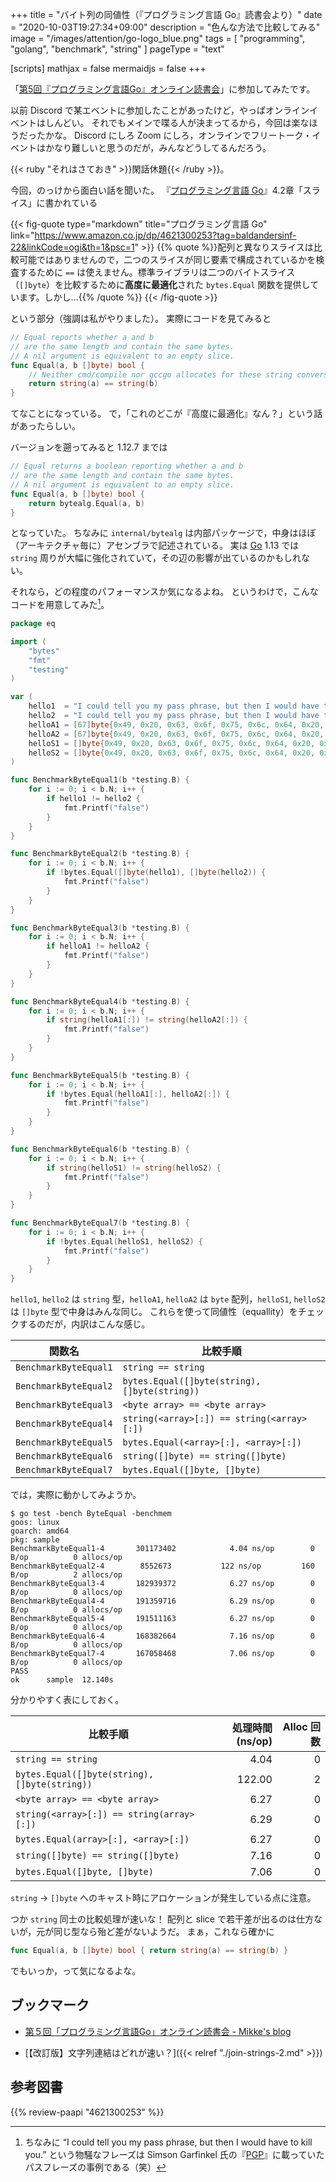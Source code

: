 +++
title = "バイト列の同値性（『プログラミング言語 Go』読書会より）"
date =  "2020-10-03T19:27:34+09:00"
description = "色んな方法で比較してみる"
image = "/images/attention/go-logo_blue.png"
tags = [ "programming", "golang", "benchmark", "string" ]
pageType = "text"

[scripts]
  mathjax = false
  mermaidjs = false
+++

「[第5回『プログラミング言語Go』オンライン読書会](https://gpl-reading.connpass.com/event/188380/)」に参加してみたです。

以前 Discord で某エベントに参加したことがあったけど，やっぱオンラインイベントはしんどい。
それでもメインで喋る人が決まってるから，今回は楽なほうだったかな。
Discord にしろ Zoom にしろ，オンラインでフリートーク・イベントはかなり難しいと思うのだが，みんなどうしてるんだろう。

{{< ruby "それはさておき" >}}閑話休題{{< /ruby >}}。

今回，のっけから面白い話を聞いた。
『[プログラミング言語 Go]』4.2章「スライス」に書かれている

{{< fig-quote type="markdown" title="プログラミング言語 Go" link="https://www.amazon.co.jp/dp/4621300253?tag=baldandersinf-22&linkCode=ogi&th=1&psc=1" >}}
{{% quote %}}配列と異なりスライスは比較可能ではありませんので，二つのスライスが同じ要素で構成されているかを検査するために `==` は使えません。標準ライブラリは二つのバイトスライス（`[]byte`）を比較するために**高度に最適化**された `bytes.Equal` 関数を提供しています。しかし...{{% /quote %}}
{{< /fig-quote >}}

という部分（強調は私がやりました）。
実際にコードを見てみると

```go
// Equal reports whether a and b
// are the same length and contain the same bytes.
// A nil argument is equivalent to an empty slice.
func Equal(a, b []byte) bool {
	// Neither cmd/compile nor gccgo allocates for these string conversions.
	return string(a) == string(b)
}
```

てなことになっている。
で，「これのどこが『高度に最適化』なん？」という話があったらしい。

バージョンを遡ってみると 1.12.7 までは

```go
// Equal returns a boolean reporting whether a and b
// are the same length and contain the same bytes.
// A nil argument is equivalent to an empty slice.
func Equal(a, b []byte) bool {
	return bytealg.Equal(a, b)
}
```

となっていた。
ちなみに `internal/bytealg` は内部パッケージで，中身はほぼ（アーキテクチャ毎に）アセンブラで記述されている。
実は [Go] 1.13 では `string` 周りが大幅に強化されていて，その辺の影響が出ているのかもしれない。

それなら，どの程度のパフォーマンスか気になるよね。
というわけで，こんなコードを用意してみた[^pp1]。

[^pp1]: ちなみに “I could tell you my pass phrase, but then I would have to kill you.” という物騒なフレーズは Simson Garfinkel 氏の『[PGP]』に載っていたパスフレーズの事例である（笑）

```go
package eq

import (
	"bytes"
	"fmt"
	"testing"
)

var (
	hello1  = "I could tell you my pass phrase, but then I would have to kill you."
	hello2  = "I could tell you my pass phrase, but then I would have to kill you."
	helloA1 = [67]byte{0x49, 0x20, 0x63, 0x6f, 0x75, 0x6c, 0x64, 0x20, 0x74, 0x65, 0x6c, 0x6c, 0x20, 0x79, 0x6f, 0x75, 0x20, 0x6d, 0x79, 0x20, 0x70, 0x61, 0x73, 0x73, 0x20, 0x70, 0x68, 0x72, 0x61, 0x73, 0x65, 0x2c, 0x20, 0x62, 0x75, 0x74, 0x20, 0x74, 0x68, 0x65, 0x6e, 0x20, 0x49, 0x20, 0x77, 0x6f, 0x75, 0x6c, 0x64, 0x20, 0x68, 0x61, 0x76, 0x65, 0x20, 0x74, 0x6f, 0x20, 0x6b, 0x69, 0x6c, 0x6c, 0x20, 0x79, 0x6f, 0x75, 0x2e}
	helloA2 = [67]byte{0x49, 0x20, 0x63, 0x6f, 0x75, 0x6c, 0x64, 0x20, 0x74, 0x65, 0x6c, 0x6c, 0x20, 0x79, 0x6f, 0x75, 0x20, 0x6d, 0x79, 0x20, 0x70, 0x61, 0x73, 0x73, 0x20, 0x70, 0x68, 0x72, 0x61, 0x73, 0x65, 0x2c, 0x20, 0x62, 0x75, 0x74, 0x20, 0x74, 0x68, 0x65, 0x6e, 0x20, 0x49, 0x20, 0x77, 0x6f, 0x75, 0x6c, 0x64, 0x20, 0x68, 0x61, 0x76, 0x65, 0x20, 0x74, 0x6f, 0x20, 0x6b, 0x69, 0x6c, 0x6c, 0x20, 0x79, 0x6f, 0x75, 0x2e}
	helloS1 = []byte{0x49, 0x20, 0x63, 0x6f, 0x75, 0x6c, 0x64, 0x20, 0x74, 0x65, 0x6c, 0x6c, 0x20, 0x79, 0x6f, 0x75, 0x20, 0x6d, 0x79, 0x20, 0x70, 0x61, 0x73, 0x73, 0x20, 0x70, 0x68, 0x72, 0x61, 0x73, 0x65, 0x2c, 0x20, 0x62, 0x75, 0x74, 0x20, 0x74, 0x68, 0x65, 0x6e, 0x20, 0x49, 0x20, 0x77, 0x6f, 0x75, 0x6c, 0x64, 0x20, 0x68, 0x61, 0x76, 0x65, 0x20, 0x74, 0x6f, 0x20, 0x6b, 0x69, 0x6c, 0x6c, 0x20, 0x79, 0x6f, 0x75, 0x2e}
	helloS2 = []byte{0x49, 0x20, 0x63, 0x6f, 0x75, 0x6c, 0x64, 0x20, 0x74, 0x65, 0x6c, 0x6c, 0x20, 0x79, 0x6f, 0x75, 0x20, 0x6d, 0x79, 0x20, 0x70, 0x61, 0x73, 0x73, 0x20, 0x70, 0x68, 0x72, 0x61, 0x73, 0x65, 0x2c, 0x20, 0x62, 0x75, 0x74, 0x20, 0x74, 0x68, 0x65, 0x6e, 0x20, 0x49, 0x20, 0x77, 0x6f, 0x75, 0x6c, 0x64, 0x20, 0x68, 0x61, 0x76, 0x65, 0x20, 0x74, 0x6f, 0x20, 0x6b, 0x69, 0x6c, 0x6c, 0x20, 0x79, 0x6f, 0x75, 0x2e}
)

func BenchmarkByteEqual1(b *testing.B) {
	for i := 0; i < b.N; i++ {
		if hello1 != hello2 {
			fmt.Printf("false")
		}
	}
}

func BenchmarkByteEqual2(b *testing.B) {
	for i := 0; i < b.N; i++ {
		if !bytes.Equal([]byte(hello1), []byte(hello2)) {
			fmt.Printf("false")
		}
	}
}

func BenchmarkByteEqual3(b *testing.B) {
	for i := 0; i < b.N; i++ {
		if helloA1 != helloA2 {
			fmt.Printf("false")
		}
	}
}

func BenchmarkByteEqual4(b *testing.B) {
	for i := 0; i < b.N; i++ {
		if string(helloA1[:]) != string(helloA2[:]) {
			fmt.Printf("false")
		}
	}
}

func BenchmarkByteEqual5(b *testing.B) {
	for i := 0; i < b.N; i++ {
		if !bytes.Equal(helloA1[:], helloA2[:]) {
			fmt.Printf("false")
		}
	}
}

func BenchmarkByteEqual6(b *testing.B) {
	for i := 0; i < b.N; i++ {
		if string(helloS1) != string(helloS2) {
			fmt.Printf("false")
		}
	}
}

func BenchmarkByteEqual7(b *testing.B) {
	for i := 0; i < b.N; i++ {
		if !bytes.Equal(helloS1, helloS2) {
			fmt.Printf("false")
		}
	}
}
```

`hello1`, `hello2` は `string` 型，`helloA1`, `helloA2` は `byte` 配列，`helloS1`, `helloS2` は `[]byte` 型で中身はみんな同じ。
これらを使って同値性（equallity）をチェックするのだが，内訳はこんな感じ。

| 関数名                | 比較手順                                      |
| --------------------- | --------------------------------------------- |
| `BenchmarkByteEqual1` | `string == string`                            |
| `BenchmarkByteEqual2` | `bytes.Equal([]byte(string), []byte(string))` |
| `BenchmarkByteEqual3` | `<byte array> == <byte array>`                |
| `BenchmarkByteEqual4` | `string(<array>[:]) == string(<array>[:])`    |
| `BenchmarkByteEqual5` | `bytes.Equal(<array>[:], <array>[:])`         |
| `BenchmarkByteEqual6` | `string([]byte) == string([]byte)`            |
| `BenchmarkByteEqual7` | `bytes.Equal([]byte, []byte)`                 |

では，実際に動かしてみようか。

```text
$ go test -bench ByteEqual -benchmem
goos: linux
goarch: amd64
pkg: sample
BenchmarkByteEqual1-4   	301173402	         4.04 ns/op	       0 B/op	       0 allocs/op
BenchmarkByteEqual2-4   	 8552673	       122 ns/op	     160 B/op	       2 allocs/op
BenchmarkByteEqual3-4   	182939372	         6.27 ns/op	       0 B/op	       0 allocs/op
BenchmarkByteEqual4-4   	191359716	         6.29 ns/op	       0 B/op	       0 allocs/op
BenchmarkByteEqual5-4   	191511163	         6.27 ns/op	       0 B/op	       0 allocs/op
BenchmarkByteEqual6-4   	168382664	         7.16 ns/op	       0 B/op	       0 allocs/op
BenchmarkByteEqual7-4   	167058468	         7.06 ns/op	       0 B/op	       0 allocs/op
PASS
ok  	sample	12.140s
```

分かりやすく表にしておく。

| 比較手順                                      | 処理時間 (ns/op) | Alloc 回数 |
| --------------------------------------------- | ----------------:| ----------:|
| `string == string`                            |             4.04 |          0 |
| `bytes.Equal([]byte(string), []byte(string))` |           122.00 |          2 |
| `<byte array> == <byte array>`                |             6.27 |          0 |
| `string(<array>[:]) == string(array>[:])`     |             6.29 |          0 |
| `bytes.Equal(array>[:], <array>[:])`          |             6.27 |          0 |
| `string([]byte) == string([]byte)`            |             7.16 |          0 |
| `bytes.Equal([]byte, []byte)`                 |             7.06 |          0 |


`string` → `[]byte` へのキャスト時にアロケーションが発生している点に注意。

つか `string` 同士の比較処理が速いな！ 配列と slice で若干差が出るのは仕方ないが，元が同じ型なら殆ど差がないようだ。
まぁ，これなら確かに

```go
func Equal(a, b []byte) bool { return string(a) == string(b) }
```

でもいっか，って気になるよな。

## ブックマーク

- [第５回「プログラミング言語Go」オンライン読書会 - Mikke's blog](https://greentown.tokyo/programminglanguage-go5/)

- [【改訂版】文字列連結はどれが速い？]({{< relref "./join-strings-2.md" >}})

[Go]: https://golang.org/ "The Go Programming Language"
[プログラミング言語 Go]: https://www.amazon.co.jp/dp/4621300253?tag=baldandersinf-22&linkCode=ogi&th=1&psc=1
[PGP]: https://www.amazon.co.jp/exec/obidos/ASIN/4900900028/baldandersinf-22/ "Amazon | PGP―暗号メールと電子署名 | シムソン ガーフィンケル, Simson Garfinkel, ユニテック 通販"

## 参考図書

{{% review-paapi "4621300253" %}} <!-- プログラミング言語Go -->
